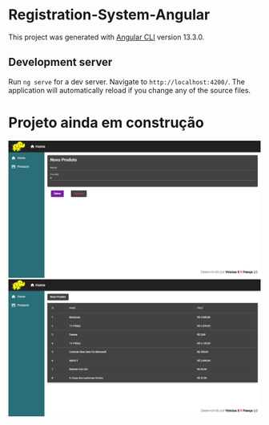 # Registration-System-Angular

This project was generated with [Angular CLI](https://github.com/angular/angular-cli) version 13.3.0.

## Development server

Run `ng serve` for a dev server. Navigate to `http://localhost:4200/`. The application will automatically reload if you change any of the source files.


<h1>Projeto ainda em construção</h1>

<img src="./src/assets/img/angular-project.png" alt="project" />
<img src="./src/assets/img/angular-project2.png" alt="project" />
